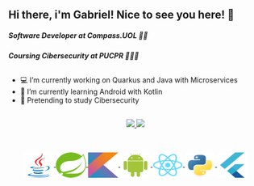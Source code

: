 ## Hi there, i'm Gabriel! Nice to see you here! 👋

##### Software Developer at Compass.UOL 🧑‍💻
##### Coursing Cibersecurity at PUCPR 👨🏻‍🎓

##

<ul>
  <li>💻 I’m currently working on Quarkus and Java with Microservices</li>
  <li>🌱 I’m currently learning Android with Kotlin</li>
  <li>🔭 Pretending to study Cibersecurity</li>
</ul>

##
  
<div align="center">
  <a href="https://github.com/gabreel05">
  <img height="180em" src="https://github-readme-stats.vercel.app/api?username=gabreel05&show_icons=true&theme=dracula&count_private=true"/>
  <img height="180em" src="https://github-readme-stats.vercel.app/api/top-langs/?username=gabreel05&layout=compact&langs_count=7&theme=dracula"/>
</div>

##

<div style="display: inline_block" align="center"><br>
  <img align="center" alt="Java" height="50" width="60" src="https://raw.githubusercontent.com/devicons/devicon/master/icons/java/java-original.svg">
  <img align="center" alt="Spring" height="50" width="60" src="https://raw.githubusercontent.com/devicons/devicon/master/icons/spring/spring-original.svg">
  <img align="center" alt="Rafa-Python" height="50" width="60" src="https://raw.githubusercontent.com/devicons/devicon/master/icons/kotlin/kotlin-original.svg">
  <img align="center" alt="Rafa-HTML" height="50" width="60" src="https://raw.githubusercontent.com/devicons/devicon/master/icons/android/android-original.svg">
  <img align="center" alt="React" height="50" width="60" src="https://raw.githubusercontent.com/devicons/devicon/master/icons/react/react-original.svg">
  <img align="center" alt="Rafa-Python" height="50" width="60" src="https://raw.githubusercontent.com/devicons/devicon/master/icons/python/python-original.svg">
  <img align="center" alt="Rafa-Python" height="50" width="60" src="https://raw.githubusercontent.com/devicons/devicon/master/icons/flutter/flutter-original.svg">
</div>
